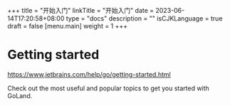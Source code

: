 +++
title = "开始入门"
linkTitle = "开始入门"
date = 2023-06-14T17:20:58+08:00
type = "docs"
description = ""
isCJKLanguage = true
draft = false
[menu.main]
    weight = 1
+++

# Getting started

https://www.jetbrains.com/help/go/getting-started.html

Check out the most useful and popular topics to get you started with GoLand.
